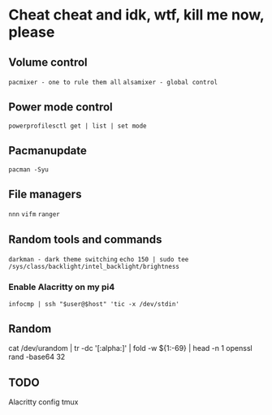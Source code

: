 # Cheat cheat and idk, wtf, kill me now, please

## Volume control
```pacmixer - one to rule them all```
```alsamixer - global control```

## Power mode control
```powerprofilesctl get | list | set mode```

## Pacmanupdate
```pacman -Syu```

## File managers
`nnn`
`vifm`
`ranger`

## Random tools and commands
```darkman - dark theme switching```
```echo 150 | sudo tee /sys/class/backlight/intel_backlight/brightness```
### Enable Alacritty on my pi4
```infocmp | ssh "$user@$host" 'tic -x /dev/stdin'```

## Random
cat /dev/urandom | tr -dc '[:alpha:]' | fold -w ${1:-69} | head -n 1
openssl rand -base64 32

## TODO
Alacritty config
tmux

